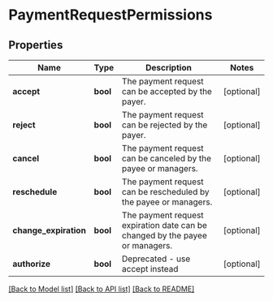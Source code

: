 # PaymentRequestPermissions

## Properties
Name | Type | Description | Notes
------------ | ------------- | ------------- | -------------
**accept** | **bool** | The payment request can be accepted by the payer. | [optional] 
**reject** | **bool** | The payment request can be rejected by the payer. | [optional] 
**cancel** | **bool** | The payment request can be canceled by the payee or managers. | [optional] 
**reschedule** | **bool** | The payment request can be rescheduled by the payee or managers.    | [optional] 
**change_expiration** | **bool** | The payment request expiration date can be changed by the payee or  managers.    | [optional] 
**authorize** | **bool** | Deprecated - use accept instead | [optional] 

[[Back to Model list]](../README.md#documentation-for-models) [[Back to API list]](../README.md#documentation-for-api-endpoints) [[Back to README]](../README.md)


